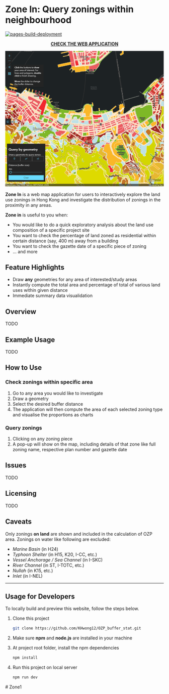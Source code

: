 # Zone In: Query zonings within neighbourhood

[![pages-build-deployment](https://github.com/KHwong12/OZP_buffer_stat/actions/workflows/pages/pages-build-deployment/badge.svg)](https://github.com/KHwong12/OZP_buffer_stat/actions/workflows/pages/pages-build-deployment)

<p align="center">
  <a href='https://khwong12.github.io/OZP_buffer_stat/'>
    <b>CHECK THE WEB APPLICATION</b>
  </a>
</p>

[![](fig/overview.png)](https://khwong12.github.io/OZP_buffer_stat/)

**Zone In** is a web map application for users to interactively explore the land use zonings in Hong Kong and investigate the distribution of zonings in the proximity in any areas.

**Zone in** is useful to you when:

- You would like to do a quick exploratory analysis about the land use composition of a specific project site
- You want to check the percentage of land zoned as residential within certain distance (say, 400 m) away from a building
- You want to check the gazette date of a specific piece of zoning
- ... and more

## Feature Highlights

- Draw **any** geometries for any area of interested/study areas
- Instantly compute the total area and percentage of total of various land uses within given distance
- Immediate summary data visualidation

## Overview

TODO

## Example Usage

TODO

## How to Use

### Check zonings within specific area

1. Go to any area you would like to investigate
1. Draw a geometry
1. Select the desired buffer distance
1. The application will then compute the area of each selected zoning type and visualise the proportions as charts

### Query zonings

1. Clicking on any zoning piece
1. A pop-up will show on the map, including details of that zone like full zoning name, respective plan number and gazette date

## Issues

TODO

## Licensing

TODO

## Caveats

Only zonings **on land** are shown and included in the calculation of OZP area. Zonings on water like following are excluded:

- *Marine Basin* (in H24)
- *Typhoon Shelter* (in H15, K20, I-CC, etc.)
- *Vessel Anchorage / Sea Channel* (in I-SKC)
- *River Channel* (in ST, I-TOTC, etc.)
- *Nullah* (in K15, etc.)
- *Inlet* (in I-NEL)

---

## Usage for Developers

To locally build and preview this website, follow the steps below.

1. Clone this project
    ```sh
    git clone https://github.com/KHwong12/OZP_buffer_stat.git
    ```

2. Make sure **npm** and **node.js** are installed in your machine

3. At project root folder, install the npm dependencies
    ```sh
    npm install
    ```

4. Run this project on local server
   ```sh
   npm run dev
   ```
#   Z o n e 1 
 
 